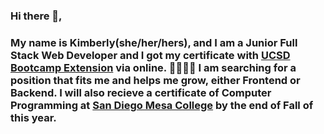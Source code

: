 ### Hi there 👋,

### My name is Kimberly(she/her/hers), and I am a Junior Full Stack Web Developer and I got my certificate with [UCSD Bootcamp Extension](https://bootcamp.extension.ucsd.edu/coding/) via online. ​👨‍💻​👩‍💻​ I am searching for a position that fits me and helps me grow, either Frontend or Backend. I will also recieve a certificate of Computer Programming at [San Diego Mesa College](https://www.sdmesa.edu/academics/v2/programs/computer-information-sciences/degree-requirements.shtml) by the end of Fall of this year.



